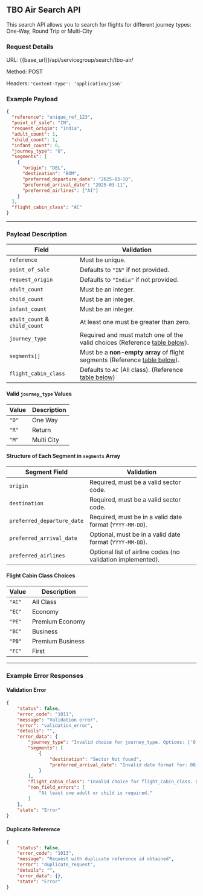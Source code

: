 ## TBO Air Search API

This search API allows you to search for flights for different journey types: One-Way, Round Trip or Multi-City

### Request Details

URL: {{base_url}}/api/servicegroup/search/tbo-air/

Method: POST

Headers: `'Content-Type': 'application/json'`


### **Example Payload**

```json
{
  "reference": "unique_ref_123",
  "point_of_sale": "IN",
  "request_origin": "India",
  "adult_count": 1,
  "child_count": 1,
  "infant_count": 0,
  "journey_type": "O",
  "segments": [
    {
      "origin": "DEL",
      "destination": "BOM",
      "preferred_departure_date": "2025-03-10",
      "preferred_arrival_date": "2025-03-11",
      "preferred_airlines": ["AI"]
    }
  ],
  "flight_cabin_class": "AC"
}
```

---

### **Payload Description**

| **Field**                     | **Validation**                                                                                                            |
| ----------------------------- | ------------------------------------------------------------------------------------------------------------------------- |
| `reference`                   | Must be unique.                                                                                                           |
| `point_of_sale`               | Defaults to `"IN"` if not provided.                                                                                       |
| `request_origin`              | Defaults to `"India"` if not provided.                                                                                    |
| `adult_count`                 | Must be an integer.                                                                                                       |
| `child_count`                 | Must be an integer.                                                                                                       |
| `infant_count`                | Must be an integer.                                                                                                       |
| `adult_count` & `child_count` | At least one must be greater than zero.                                                                                   |
| `journey_type`                | Required and must match one of the valid choices (Reference [table below](#valid-journey_type-values)).                   |
| `segments[]`                  | Must be a **non-empty array** of flight segments (Reference [table below](#structure-of-each-segment-in-segments-array)). |
| `flight_cabin_class`          | Defaults to `AC` (All class). (Reference [table below](#flight-cabin-class-choices))                                      |

#### **Valid `journey_type` Values**

| **Value** | **Description** |
| --------- | --------------- |
| `"O"`     | One Way         |
| `"R"`     | Return          |
| `"M"`     | Multi City      |

#### **Structure of Each Segment in `segments` Array**

| **Segment Field**          | **Validation**                                              |
| -------------------------- | ----------------------------------------------------------- |
| `origin`                   | Required, must be a valid sector code.                      |
| `destination`              | Required, must be a valid sector code.                      |
| `preferred_departure_date` | Required, must be in a valid date format (`YYYY-MM-DD`).    |
| `preferred_arrival_date`   | Optional, must be in a valid date format (`YYYY-MM-DD`).    |
| `preferred_airlines`       | Optional list of airline codes (no validation implemented). |

#### **Flight Cabin Class Choices**

| **Value** | **Description**  |
| --------- | ---------------- |
| `"AC"`    | All Class        |
| `"EC"`    | Economy          |
| `"PE"`    | Premium Economy  |
| `"BC"`    | Business         |
| `"PB"`    | Premium Business |
| `"FC"`    | First            |


---

### Example Error Responses

#### Validation Error
```json
{
    "status": false,
    "error_code": "1011",
    "message": "Validation error",
    "error": "validation_error",
    "details": "",
    "error_data": {
        "journey_type": "Invalid choice for journey_type. Options: ['O', 'R', 'M']",
        "segments": [
            {
                "destination": "Sector Not found",
                "preferred_arrival_date": "Invalid date format for: 08-22-10. Accepted formats: [YYYY-MM-DD, YYYY-MM-DDTHH:MM:SS]"
            }
        ],
        "flight_cabin_class": "Invalid choice for flight_cabin_class. Options: ['AC', 'EC', 'PE', 'BC', 'PB', 'FC']",
        "non_field_errors": [
            "At least one adult or child is required."
        ]
    },
    "state": "Error"
}
```

#### Duplicate Referemce

```json
{
    "status": false,
    "error_code": "1013",
    "message": "Request with duplicate reference id obtained",
    "error": "duplicate_request",
    "details": "",
    "error_data": {},
    "state": "Error"
}
```
